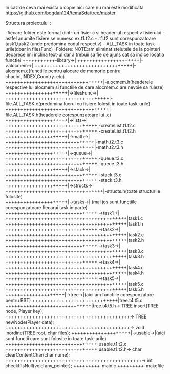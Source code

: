 In caz de ceva mai exista o copie aici care nu mai este modificata
https://github.com/bogdan124/temaSda/tree/master

Structura proiectului :

  -fiecare folder este format dintr-un fisier c si header-ul respectiv fisierului
        -astfel anumite fisiere se numesc ex.t1.t2.c
              - .t1.t2 sunt corespunzatoare task1,task2 (unde predomina codul respectiv)
              - ALL_TASK in toate task-urile(doar in filesFunc)
  -Foldere:
  NOTE:am eliminat stelutele de la pointeri deoarece imi inclina text-ul
  dar a trebuii sa fie de ajuns cat sa indice locatia functiei
+++++++++++-library->|
+++++++++++++++++++++|->alocmem->|
+++++++++++++++++++++++++++++++++|-alocmem.c(functiile pentru alocare de memorie pentru  char,int,INDEX,Country..etc)
+++++++++++++++++++++++++++++++++|-alocmem.h(headerele respective lui alocmem si functiile de care alocmem.c are nevoie sa ruleze)
+++++++++++++++++++++|->filesFunc->|
+++++++++++++++++++++++++++++++++++|-file.ALL_TASK.c(predomina lucrul cu fisiere folosit in toate task-urile)            
+++++++++++++++++++++++++++++++++++|-file.ALL_TASK.h(headerele corespunzatoare lui .c)
+++++++++++++++++++++|->lists->|
+++++++++++++++++++++++++++++++|-createList.t1.t2.c
+++++++++++++++++++++++++++++++|-createList.t1.t2.h
+++++++++++++++++++++|->math->|
++++++++++++++++++++++++++++++|-math.t2.t3.c
++++++++++++++++++++++++++++++|-math.t2.t3.h                               
+++++++++++++++++++++|->queue->|
+++++++++++++++++++++++++++++++|-queue.t3.c
+++++++++++++++++++++++++++++++|-queue.t3.h
+++++++++++++++++++++|->stack->|
+++++++++++++++++++++++++++++++|-stack.t3.c
+++++++++++++++++++++++++++++++|-stack.t3.h
+++++++++++++++++++++|->structs->|
+++++++++++++++++++++++++++++++++|-structs.h(toate structurile folosite)  
+++++++++++++++++++++|->tasks->|  (mai jos sunt functiile corespunzatoare fiecarui task in parte)     
+++++++++++++++++++++++++++++++|->task1->|
+++++++++++++++++++++++++++++++++++++++++|task1.c
+++++++++++++++++++++++++++++++++++++++++|task1.h
+++++++++++++++++++++++++++++++|->task2->|
+++++++++++++++++++++++++++++++++++++++++|task2.c
+++++++++++++++++++++++++++++++++++++++++|task2.h
+++++++++++++++++++++++++++++++|->task3->|
+++++++++++++++++++++++++++++++++++++++++|task3.c
+++++++++++++++++++++++++++++++++++++++++|task3.h
+++++++++++++++++++++++++++++++|->task4->|
+++++++++++++++++++++++++++++++++++++++++|task4.c
+++++++++++++++++++++++++++++++++++++++++|task4.h
+++++++++++++++++++++++++++++++|->task5->|
+++++++++++++++++++++++++++++++++++++++++|task5.c
+++++++++++++++++++++++++++++++++++++++++|task5.h
++++++++++++++++++++|->tree->|(aici am functiile corespunzatore pentru BST)
+++++++++++++++++++++++++++++|tree.t4.t5.c
+++++++++++++++++++++++++++++|tree.t4.t5.h->    TREE insert(TREE node, Player key);
++++++++++++++++++++++++++++++++++++++++++->    TREE newNode(Player data);
++++++++++++++++++++++++++++++++++++++++++->    void inordine(TREE root, char files);
++++++++++++++++++++|->usable->|(aici sunt functii care sunt folosite in toate task-urile)
+++++++++++++++++++++++++++++++|usable.t1.t2.c
+++++++++++++++++++++++++++++++|usable.t1.t2.h->  char clearContentChar(char nume);
++++++++++++++++++++++++++++++++++++++++++++++->  int checkIfIsNull(void any_pointer);
+++++++++-main.c
+++++++++-makefile                     
